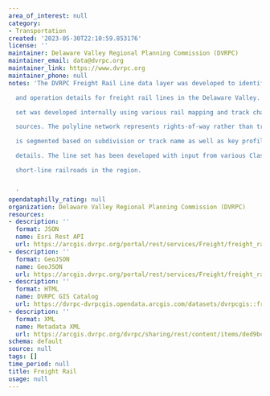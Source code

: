 ```yaml
---
area_of_interest: null
category:
- Transportation
created: '2023-05-30T22:10:59.853176'
license: ''
maintainer: Delaware Valley Regional Planning Commission (DVRPC)
maintainer_email: data@dvrpc.org
maintainer_link: https://www.dvrpc.org
maintainer_phone: null
notes: 'The DVRPC Freight Rail Line data layer was developed to identify key ownership

  and operation details for freight rail lines in the Delaware Valley. This data

  set was developed internally using various rail mapping and track chart

  sources. The polyline network represents rights-of-way rather than track and

  is segmented based on subdivision or track name as well as key profile

  details. The line set has been developed with input from various Class I and

  short-line railroads in the region.


  '
opendataphilly_rating: null
organization: Delaware Valley Regional Planning Commission (DVRPC)
resources:
- description: ''
  format: JSON
  name: Esri Rest API
  url: https://arcgis.dvrpc.org/portal/rest/services/Freight/freight_rail/FeatureServer/0
- description: ''
  format: GeoJSON
  name: GeoJSON
  url: https://arcgis.dvrpc.org/portal/rest/services/Freight/freight_rail/FeatureServer/0/query?where=1=1&outsr=4326&outfields=*&f=geojson
- description: ''
  format: HTML
  name: DVRPC GIS Catalog
  url: https://dvrpc-dvrpcgis.opendata.arcgis.com/datasets/dvrpcgis::freight-rail
- description: ''
  format: XML
  name: Metadata XML
  url: https://arcgis.dvrpc.org/dvrpc/sharing/rest/content/items/ded9bc5d097743dbb57bec1764ac2905/info/metadata/metadata.xml?format=default
schema: default
source: null
tags: []
time_period: null
title: Freight Rail
usage: null
---
```

